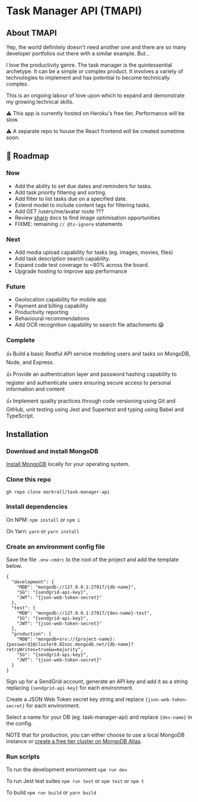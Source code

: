 # Task Manager API (TMAPI)

## About TMAPI

Yep, the world definitely doesn't need another one and there are so many developer portfolios out there with a similar example. But...

I love the productivity genre. The task manager is the quintessential archetype. It can be a simple or complex product. It involves a variety of technologies to implement and has potential to become technically complex.

This is an ongoing labour of love upon which to expand and demonstrate my growing technical skills.

⚠️ This app is currently hosted on Heroku's free tier. Performance will be slow.

⚠️ A separate repo to house the React frontend will be created sometime soon.

## 🎢 Roadmap

### Now

- Add the ability to set due dates and reminders for tasks.
- Add task priority filtering and sorting.
- Add filter to list tasks due on a specified date.
- Extend model to include content tags for filtering tasks.
- Add GET /users/me/avatar route ???
- Review [sharp](https://github.com/lovell/sharp/tree/master/docs) docs to find image optimisation opportunities
- FIXME: remaining `// @ts-ignore` statements

### Next

- Add media upload capability for tasks (eg. images, movies, files)
- Add task description search capability.
- Expand code test coverage to ~80% across the board.
- Upgrade hosting to improve app performance

### Future

- Geolocation capability for mobile app
- Payment and billing capability
- Productivity reporting
- Behavioural recommendations
- Add OCR recognition capability to search file attachments 😱

### Complete

👍 Build a basic Restful API service modeling users and tasks on MongoDB, Node, and Express.

👍 Provide an authentication layer and password hashing capability to register and authenticate users ensuring secure access to personal information and content

👍 Implement quality practices through code versioning using Git and GitHub, unit testing using Jest and Supertest and typing using Babel and TypeScript.

## Installation

### Download and install MongoDB

[Install MongoDB](https://docs.mongodb.com/manual/administration/install-community/) locally for your operating system.

### Clone this repo

`gh repo clone markrall/task-manager-api`

### Install dependencies

On NPM: `npm install` or `npm i`

On Yarn: `yarn` or `yarn install`

### Create an environment config file

Save the file `.env-cmdrc` to the root of the project and add the template below.

    {
      "development": {
        "MDB": "mongodb://127.0.0.1:27017/{db-name}",
        "SG": "{sendgrid-api-key}",
        "JWT": "{json-web-token-secret}"
      },
      "test": {
        "MDB": "mongodb://127.0.0.1:27017/{dev-name}-test",
        "SG": "{sendgrid-api-key}",
        "JWT": "{json-web-token-secret}"
      },
      "production": {
        "MDB": "mongodb+srv://{project-name}:{password}@cluster0.02xoc.mongodb.net/{db-name}?retryWrites=true&w=majority",
        "SG": "{sendgrid-api-key}",
        "JWT": "{json-web-token-secret}"
      }
    }

Sign up for a SendGrid account, generate an API key and add it as a string replacing `{sendgrid-api-key}` for each environment.

Create a JSON Web Token secret key string and replace `{json-web-token-secret}` for each environment.

Select a name for your DB (eg. task-manager-api) and replace `{dev-name}` in the config.

NOTE that for production, you can either choose to use a local MongoDB instance or [create a free tier cluster on MongoDB Atlas](https://docs.atlas.mongodb.com/getting-started).

### Run scripts

To run the development envrionment `npm run dev`

To run Jest test suites `npm run test` or `npm test` or `npm t`

To build `npm run build` or `yarn build`

```

```
